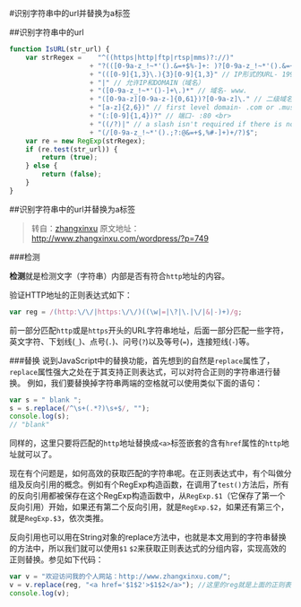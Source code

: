 #识别字符串中的url并替换为a标签

##识别字符串中的url

```javascript
function IsURL(str_url) {  
    var strRegex =    "^((https|http|ftp|rtsp|mms)?://)"  
				    + "?(([0-9a-z_!~*'().&=+$%-]+: )?[0-9a-z_!~*'().&=+$%-]+@)?" //ftp的user@   
				    + "(([0-9]{1,3}\.){3}[0-9]{1,3}" // IP形式的URL- 199.194.52.184   
				    + "|" // 允许IP和DOMAIN（域名）   
				    + "([0-9a-z_!~*'()-]+\.)*" // 域名- www.   
				    + "([0-9a-z][0-9a-z-]{0,61})?[0-9a-z]\." // 二级域名   
				    + "[a-z]{2,6})" // first level domain- .com or .museum   
				    + "(:[0-9]{1,4})?" // 端口- :80 <br>  
				    + "((/?)|" // a slash isn't required if there is no file name   
				    + "(/[0-9a-z_!~*'().;?:@&=+$,%#-]+)+/?)$";  
    var re = new RegExp(strRegex);  
    if (re.test(str_url)) {  
        return (true);  
    } else {  
        return (false);  
    }  
} 
```

##识别字符串中的url并替换为a标签


>转自：[zhangxinxu](http://www.zhangxinxu.com)
>原文地址：http://www.zhangxinxu.com/wordpress/?p=749


###检测

**检测**就是检测文字（字符串）内部是否有符合`http`地址的内容。

验证HTTP地址的正则表达式如下：

```javascript
var reg = /(http:\/\/|https:\/\/)((\w|=|\?|\.|\/|&|-)+)/g;
```

前一部分匹配`http`或是`https`开头的URL字符串地址，后面一部分匹配一些字符，英文字符、下划线(`_`)、点号(`.`)、问号(`?`)以及等号(`=`)，连接短线(`-`)等。

###替换
说到JavaScript中的替换功能，首先想到的自然是`replace`属性了，`replace`属性强大之处在于其支持正则表达式，可以对符合正则的字符串进行替换。
例如，我们要替换掉字符串两端的空格就可以使用类似下面的语句：

``` javascript
var s = " blank ";
s = s.replace(/^\s+(.*?)\s+$/, "");
console.log(s);
// "blank"
```

同样的，这里只要将匹配的`http`地址替换成`<a>`标签嵌套的含有`href`属性的`http`地址就可以了。

现在有个问题是，如何高效的获取匹配的字符串呢。在正则表达式中，有个叫做分组及反向引用的概念。例如有个RegExp构造函数，在调用了`test()`方法后，所有的反向引用都被保存在这个RegExp构造函数中，从`RegExp.$1`（它保存了第一个反向引用）开始，如果还有第二个反向引用，就是`RegExp.$2`，如果还有第三个，就是`RegExp.$3`，依次类推。

反向引用也可以用在String对象的replace方法中，也就是本文用到的字符串替换的方法中，所以我们就可以使用`$1` `$2`来获取正则表达式的分组内容，实现高效的正则替换。参见如下代码：

``` javascript
var v = "欢迎访问我的个人网站：http://www.zhangxinxu.com/";
v = v.replace(reg, "<a href='$1$2'>$1$2</a>"); //这里的reg就是上面的正则表达式
console.log(v);
```